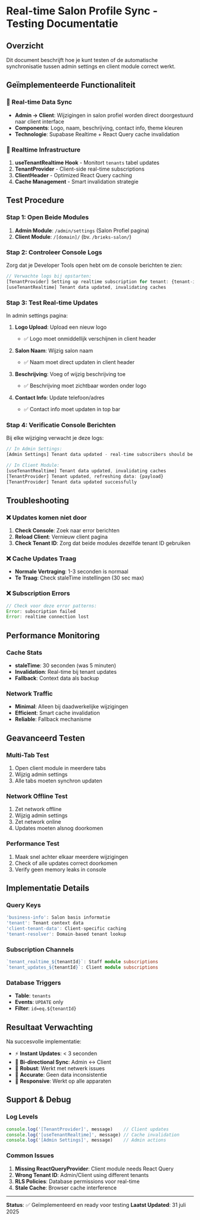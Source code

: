 # Real-time Salon Profile Sync - Testing Documentatie

## Overzicht
Dit document beschrijft hoe je kunt testen of de automatische synchronisatie tussen admin settings en client module correct werkt.

## Geïmplementeerde Functionaliteit

### 🔄 Real-time Data Sync
- **Admin → Client**: Wijzigingen in salon profiel worden direct doorgestuurd naar client interface
- **Components**: Logo, naam, beschrijving, contact info, theme kleuren
- **Technologie**: Supabase Realtime + React Query cache invalidation

### 📡 Realtime Infrastructure
1. **useTenantRealtime Hook** - Monitort `tenants` tabel updates
2. **TenantProvider** - Client-side real-time subscriptions
3. **ClientHeader** - Optimized React Query caching
4. **Cache Management** - Smart invalidation strategie

## Test Procedure

### Stap 1: Open Beide Modules
1. **Admin Module**: `/admin/settings` (Salon Profiel pagina)
2. **Client Module**: `/[domain]/` (bv. `/brieks-salon/`)

### Stap 2: Controleer Console Logs
Zorg dat je Developer Tools open hebt om de console berichten te zien:

```javascript
// Verwachte logs bij opstarten:
[TenantProvider] Setting up realtime subscription for tenant: {tenant-id}
[useTenantRealtime] Tenant data updated, invalidating caches
```

### Stap 3: Test Real-time Updates
In admin settings pagina:

1. **Logo Upload**: Upload een nieuw logo
   - ✅ Logo moet onmiddellijk verschijnen in client header
   
2. **Salon Naam**: Wijzig salon naam
   - ✅ Naam moet direct updaten in client header
   
3. **Beschrijving**: Voeg of wijzig beschrijving toe
   - ✅ Beschrijving moet zichtbaar worden onder logo
   
4. **Contact Info**: Update telefoon/adres
   - ✅ Contact info moet updaten in top bar

### Stap 4: Verificatie Console Berichten
Bij elke wijziging verwacht je deze logs:

```javascript
// In Admin Settings:
[Admin Settings] Tenant data updated - real-time subscribers should be notified

// In Client Module:
[useTenantRealtime] Tenant data updated, invalidating caches
[TenantProvider] Tenant updated, refreshing data: {payload}
[TenantProvider] Tenant data updated successfully
```

## Troubleshooting

### ❌ Updates komen niet door
1. **Check Console**: Zoek naar error berichten
2. **Reload Client**: Vernieuw client pagina
3. **Check Tenant ID**: Zorg dat beide modules dezelfde tenant ID gebruiken

### ❌ Cache Updates Traag
- **Normale Vertraging**: 1-3 seconden is normaal
- **Te Traag**: Check staleTime instellingen (30 sec max)

### ❌ Subscription Errors
```javascript
// Check voor deze error patterns:
Error: subscription failed
Error: realtime connection lost
```

## Performance Monitoring

### Cache Stats
- **staleTime**: 30 seconden (was 5 minuten)
- **Invalidation**: Real-time bij tenant updates
- **Fallback**: Context data als backup

### Network Traffic
- **Minimal**: Alleen bij daadwerkelijke wijzigingen
- **Efficient**: Smart cache invalidation
- **Reliable**: Fallback mechanisme

## Geavanceerd Testen

### Multi-Tab Test
1. Open client module in meerdere tabs
2. Wijzig admin settings
3. Alle tabs moeten synchron updaten

### Network Offline Test
1. Zet network offline
2. Wijzig admin settings
3. Zet network online
4. Updates moeten alsnog doorkomen

### Performance Test
1. Maak snel achter elkaar meerdere wijzigingen
2. Check of alle updates correct doorkomen
3. Verify geen memory leaks in console

## Implementatie Details

### Query Keys
```typescript
'business-info': Salon basis informatie
'tenant': Tenant context data  
'client-tenant-data': Client-specific caching
'tenant-resolver': Domain-based tenant lookup
```

### Subscription Channels
```typescript
`tenant_realtime_${tenantId}`: Staff module subscriptions
`tenant_updates_${tenantId}`: Client module subscriptions
```

### Database Triggers
- **Table**: `tenants`
- **Events**: `UPDATE` only
- **Filter**: `id=eq.${tenantId}`

## Resultaat Verwachting

Na succesvolle implementatie:
- ⚡ **Instant Updates**: < 3 seconden
- 🔄 **Bi-directional Sync**: Admin ↔ Client
- 💪 **Robust**: Werkt met netwerk issues
- 🎯 **Accurate**: Geen data inconsistentie
- 📱 **Responsive**: Werkt op alle apparaten

## Support & Debug

### Log Levels
```javascript
console.log('[TenantProvider]', message)    // Client updates
console.log('[useTenantRealtime]', message) // Cache invalidation
console.log('[Admin Settings]', message)    // Admin actions
```

### Common Issues
1. **Missing ReactQueryProvider**: Client module needs React Query
2. **Wrong Tenant ID**: Admin/Client using different tenants
3. **RLS Policies**: Database permissions voor real-time
4. **Stale Cache**: Browser cache interference

---

**Status**: ✅ Geïmplementeerd en ready voor testing
**Laatst Updated**: 31 juli 2025
